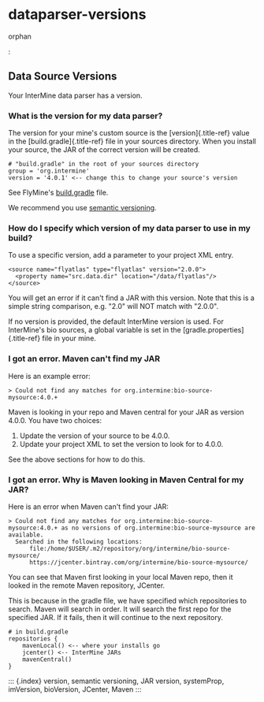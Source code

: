 # dataparser-versions

orphan

:

## Data Source Versions

Your InterMine data parser has a version.

### What is the version for my data parser?

The version for your mine\'s custom source is the \[version\]{.title-ref} value in the \[build.gradle\]{.title-ref} file in your sources directory. When you install your source, the JAR of the correct version will be created.

```text
# "build.gradle" in the root of your sources directory
group = 'org.intermine'
version = '4.0.1' <-- change this to change your source's version
```

See FlyMine\'s [build.gradle](https://github.com/intermine/flymine-bio-sources/blob/master/build.gradle#L26) file.

We recommend you use [semantic versioning](https://semver.org/).

### How do I specify which version of my data parser to use in my build?

To use a specific version, add a parameter to your project XML entry.

```text
<source name="flyatlas" type="flyatlas" version="2.0.0">
  <property name="src.data.dir" location="/data/flyatlas"/>
</source>
```

You will get an error if it can\'t find a JAR with this version. Note that this is a simple string comparison, e.g. \"2.0\" will NOT match with \"2.0.0\".

If no version is provided, the default InterMine version is used. For InterMine\'s bio sources, a global variable is set in the \[gradle.properties\]{.title-ref} file in your mine.

### I got an error. Maven can\'t find my JAR

Here is an example error:

```text
> Could not find any matches for org.intermine:bio-source-mysource:4.0.+
```

Maven is looking in your repo and Maven central for your JAR as version 4.0.0. You have two choices:

1. Update the version of your source to be 4.0.0.
2. Update your project XML to set the version to look for to 4.0.0.

See the above sections for how to do this.

### I got an error. Why is Maven looking in Maven Central for my JAR?

Here is an error when Maven can\'t find your JAR:

```text
> Could not find any matches for org.intermine:bio-source-mysource:4.0.+ as no versions of org.intermine:bio-source-mysource are available.
  Searched in the following locations:
      file:/home/$USER/.m2/repository/org/intermine/bio-source-mysource/
      https://jcenter.bintray.com/org/intermine/bio-source-mysource/
```

You can see that Maven first looking in your local Maven repo, then it looked in the remote Maven repository, JCenter.

This is because in the gradle file, we have specified which repositories to search. Maven will search in order. It will search the first repo for the specified JAR. If it fails, then it will continue to the next repository.

```text
# in build.gradle
repositories {
    mavenLocal() <-- where your installs go
    jcenter() <-- InterMine JARs
    mavenCentral() 
}
```

::: {.index} version, semantic versioning, JAR version, systemProp, imVersion, bioVersion, JCenter, Maven :::

